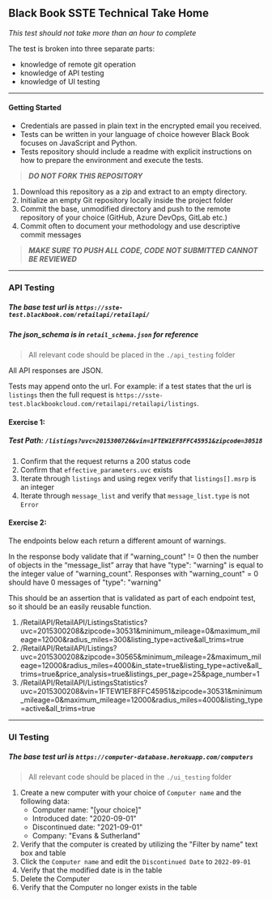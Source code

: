 ## Black Book SSTE Technical Take Home

*This test should not take more than an hour to complete*

The test is broken into three separate parts:
  - knowledge of remote git operation
  - knowledge of API testing
  - knowledge of UI testing
________________
#### Getting Started
* Credentials are passed in plain text in the encrypted email you received.
* Tests can be written in your language of choice however Black Book focuses on JavaScript and Python.
* Tests repository should include a readme with explicit instructions on how to prepare the environment and execute the tests.

> ***DO NOT FORK THIS REPOSITORY***
1. Download this repository as a zip and extract to an empty directory. 
1. Initialize an empty Git repository locally inside the project folder
1. Commit the base, unmodified directory and push to the remote repository of your choice (GitHub, Azure DevOps, GitLab etc.)
1. Commit often to document your methodology and use descriptive commit messages 
> ***MAKE SURE TO PUSH ALL CODE, CODE NOT SUBMITTED CANNOT BE REVIEWED***
>
____

### API Testing
##### The base test url is `https://sste-test.blackbook.com/retailapi/retailapi/`
##### The json_schema is in `retail_schema.json` for reference 
> All relevant code should be placed in the `./api_testing` folder

All API responses are JSON.

Tests may append onto the url.  For example: if a test states that the url is 
`listings` then the full request is 
`https://sste-test.blackbookcloud.com/retailapi/retailapi/listings`.

#### Exercise 1:
##### Test Path: `/listings?uvc=2015300726&vin=1FTEW1EF8FFC45951&zipcode=30518`
1. Confirm that the request returns a 200 status code
1. Confirm that `effective_parameters.uvc` exists
1. Iterate through `listings` and using regex verify that `listings[].msrp` is an integer
1. Iterate through `message_list` and verify that `message_list.type` is not `Error`

#### Exercise 2:
The endpoints below each return a different amount of warnings.

In the response body validate that if "warning_count" != 0 then the number of objects in the “message_list” array that have "type": "warning" is equal to the integer value of "warning_count".  Responses with "warning_count" = 0 should have 0 messages of "type": "warning" 

This should be an assertion that is validated as part of each endpoint test, so it should be an easily reusable function. 

1. /RetailAPI/RetailAPI/ListingsStatistics?uvc=2015300208&zipcode=30531&minimum_mileage=0&maximum_mileage=12000&radius_miles=300&listing_type=active&all_trims=true
1. /RetailAPI/RetailAPI/Listings?uvc=2015300208&zipcode=30565&minimum_mileage=2&maximum_mileage=12000&radius_miles=4000&in_state=true&listing_type=active&all_trims=true&price_analysis=true&listings_per_page=25&page_number=1
1. /RetailAPI/RetailAPI/ListingsStatistics?uvc=2015300208&vin=1FTEW1EF8FFC45951&zipcode=30531&minimum_mileage=0&maximum_mileage=12000&radius_miles=4000&listing_type=active&all_trims=true

_____

### UI Testing
##### The base test url is `https://computer-database.herokuapp.com/computers`
> All relevant code should be placed in the `./ui_testing` folder
1. Create a new computer with your choice of `Computer name` and the following data:
    * Computer name:        "[your choice]"
    * Introduced date:      "2020-09-01"
    * Discontinued date:    "2021-09-01"
    * Company:              "Evans & Sutherland"
1. Verify that the computer is created by utilizing the "Filter by name" text box and table
1. Click the `Computer name` and edit the `Discontinued Date` to `2022-09-01`
1. Verify that the modified date is in the table
1. Delete the Computer
1. Verify that the Computer no longer exists in the table
